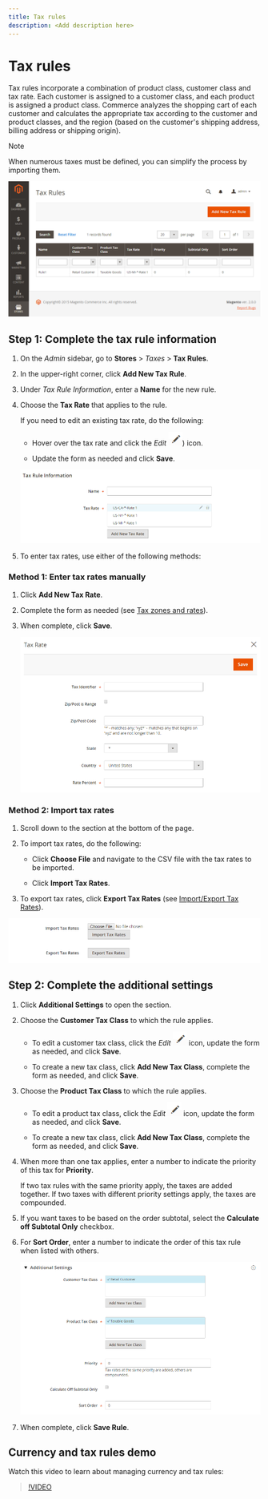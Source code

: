 ```yaml
---
title: Tax rules
description: <Add description here>
---
```

# Tax rules

Tax rules incorporate a combination of product class, customer class and tax rate. Each customer is assigned to a customer class, and each product is assigned a product class. Commerce analyzes the shopping cart of each customer and calculates the appropriate tax according to the customer and product classes, and the region (based on the customer's shipping address, billing address or shipping origin).

>[!NOTE]
>
>When numerous taxes must be defined, you can simplify the process by importing them.

![Tax Rules](./assets/tax-rules.png)<!-- zoom -->

## Step 1: Complete the tax rule information

1. On the _Admin_ sidebar, go to **Stores** > _Taxes_ > **Tax Rules**.

1. In the upper-right corner, click **Add New Tax Rule**.

1. Under _Tax Rule Information_, enter a **Name** for the new rule.

1. Choose the **Tax Rate** that applies to the rule.

   If you need to edit an existing tax rate, do the following:

   - Hover over the tax rate and click the _Edit_ ![Pencil icon](../assets/icon-edit-pencil.png)) icon.

   - Update the form as needed and click **Save**.

   ![Tax Rule Information](./assets/tax-rule-information.png)<!-- zoom -->

1. To enter tax rates, use either of the following methods:

### Method 1: Enter tax rates manually

1. Click **Add New Tax Rate**.

1. Complete the form as needed (see [Tax zones and rates](tax-zones-rates.md)).

1. When complete, click **Save**.

   ![New Tax Rate](./assets/tax-rate-create-new.png)<!-- zoom -->

### Method 2: Import tax rates

1. Scroll down to the section at the bottom of the page.

1. To import tax rates, do the following:

   - Click **Choose File** and navigate to the CSV file with the tax rates to be imported.

   - Click **Import Tax Rates**.

1. To export tax rates, click **Export Tax Rates** (see [Import/Export Tax Rates](https://docs.magento.com/user-guide/system/data-transfer-tax-rates.html)).

![Import / Export Tax Rates](./assets/tax-rule-new-import-export.png)<!-- zoom -->

## Step 2: Complete the additional settings

1. Click **Additional Settings** to open the section.

1. Choose the **Customer Tax Class** to which the rule applies.

   - To edit a customer tax class, click the _Edit_ ![Pencil icon](../assets/icon-edit-pencil.png) icon, update the form as needed, and click **Save**.

   - To create a new tax class, click **Add New Tax Class**, complete the form as needed, and click **Save**.

1. Choose the **Product Tax Class** to which the rule applies.

   - To edit a product tax class, click the _Edit_ ![Pencil icon](../assets/icon-edit-pencil.png) icon, update the form as needed, and click **Save**.

   - To create a new tax class, click **Add New Tax Class**, complete the form as needed, and click **Save**.

1. When more than one tax applies, enter a number to indicate the priority of this tax for **Priority**.

   If two tax rules with the same priority apply, the taxes are added together. If two taxes with different priority settings apply, the taxes are compounded.

1. If you want taxes to be based on the order subtotal, select the **Calculate off Subtotal Only** checkbox.

1. For **Sort Order**, enter a number to indicate the order of this tax rule when listed with others.

   ![Additional Settings](./assets/tax-rule-new-additional-settings.png)<!-- zoom -->

1. When complete, click **Save Rule**.

## Currency and tax rules demo

Watch this video to learn about managing currency and tax rules:

>[!VIDEO](https://video.tv.adobe.com/v/343657/?quality=12)